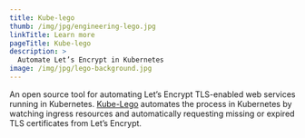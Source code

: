 ```yaml
---
title: Kube-lego
thumb: /img/jpg/engineering-lego.jpg
linkTitle: Learn more
pageTitle: Kube-lego
description: >
  Automate Let’s Encrypt in Kubernetes
image: /img/jpg/lego-background.jpg
---
```


An open source tool for automating Let’s Encrypt TLS-enabled web services running in Kubernetes. [Kube-Lego](https://github.com/jetstack/kube-lego) automates the process in Kubernetes by watching ingress resources and automatically requesting missing or expired TLS certificates from Let’s Encrypt.